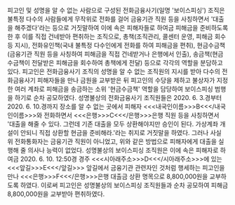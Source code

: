 피고인 및 성명을 알 수 없는 사람으로 구성된 전화금융사기(일명 '보이스피싱') 조직은 불특정 다수의 사람들에게 무작위로 전화를 걸어 금융기관 직원 등을 사칭하면서 '대출을 해주겠다'라는 등으로 거짓말하여 이에 속은 피해자들로 하여금 피해금을 준비하도록 한 후 이를 직접 건네받아 편취하는 조직으로, 총책(조직관리, 콜센터 운영, 피해금 회수 등 지시), 전화유인책(국내 불특정 다수인에게 전화를 하여 피해금을 편취), 현금수금책(금융기관 직원 등을 사칭하여 피해금을 직접 건네받거나 은행에서 인출), 송금책(현금수금책이 전달받은 피해금을 회수하여 총책에게 전달) 등으로 각각의 역할을 분담하고 있다.
피고인은 전화금융사기 조직의 성명을 알 수 없는 조직원의 지시를 받아 다수의 전화금융사기 피해자들을 만나 금원을 교부받은 뒤 피고인의 수당을 제하고 불상자가 지정한 여러 계좌로 피해금을 송금하는 소위 '현금수금책' 역할을 담당하여 보이스피싱 범행을 하기로 순차 공모하였다.
성명불상의 전화금융사기 조직원들은 2020. 6. 3.경부터 2020. 6. 10.경까지 장소를 알 수 없는 곳에서 피해자 <<<내국인이름>>>B<<</내국인이름>>>와 전화하면서 <<<은행>>>C<<</은행>>>은행 직원 등을 사칭하면서 '대출을 해줄 수 있다. 그런데 기존 대출을 모두 상환해야지만 승인이 된다. 가상계좌 개설이 안되니 직접 상환할 현금을 준비해라.'라는 취지로 거짓말을 하였다.
그러나 사실 위 전화통화자는 금융기관 직원이 아니었고, 위와 같은 방법으로 피해자에게 대출을 실행해 줄 의사나 능력이 없었다.
성명불상의 보이스피싱 조직원은 이에 속은 피해자로 하여금 2020. 6. 10. 12:50경 경주 <<<시아래주소>>>D<<</시아래주소>>>에 있는 <<<앞길>>>E<<</앞길>>> 앞길에서 금융기관 관련자인 것처럼 행세하는 피고인을 만나 <<<은행>>>F<<</은행>>>은행 대출금 상환 명목으로 8,800,000원을 교부하도록 하였다.
이로써 피고인은 성명불상의 보이스피싱 조직원들과 순차 공모하여 피해금 8,800,000원을 교부받아 편취하였다.